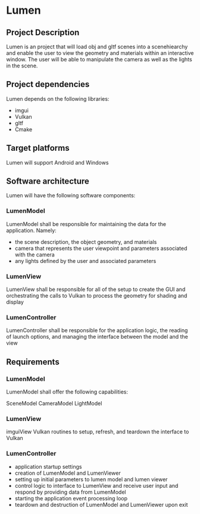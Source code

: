 # Lumen

## Project Description
Lumen is an project that will load obj and gltf scenes into a scenehiearchy and enable the user to view the geometry and materials within an interactive window.  The user will be able to manipulate the camera as well as the lights in the scene.

## Project dependencies

Lumen depends on the following libraries:

* imgui
* Vulkan
* gltf
* Cmake

## Target platforms

Lumen will support Android and Windows

## Software architecture

Lumen will have the following software components:

### LumenModel

LumenModel shall be responsible for maintaining the data for the application.  Namely:

* the scene description, the object geometry, and materials
* camera that represents the user viewpoint and parameters associated with the camera
* any lights defined by the user and associated parameters

### LumenView

LumenView shall be responsible for all of the setup to create the GUI and orchestrating the calls to Vulkan to process the geometry for shading and display

### LumenController

LumenController shall be responsible for the application logic, the reading of launch options, and managing the interface between the model and the view

## Requirements

### LumenModel

LumenModel shall offer the following capabilities:

SceneModel
CameraModel
LightModel

### LumenView

imguiView
Vulkan routines to setup, refresh, and teardown the interface to Vulkan

### LumenController

* application startup settings
* creation of LumenModel and LumenViewer
* setting up initial parameters to lumen model and lumen viewer
* control logic to interface to LumenView and receive user input and respond by providing data from LumenModel
* starting the application event processing loop
* teardown and destruction of LumenModel and LumenViewer upon exit

